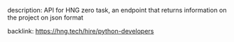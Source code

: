 description:
	API for HNG zero task, an endpoint that returns information on the project on json format

backlink:
https://hng.tech/hire/python-developers
